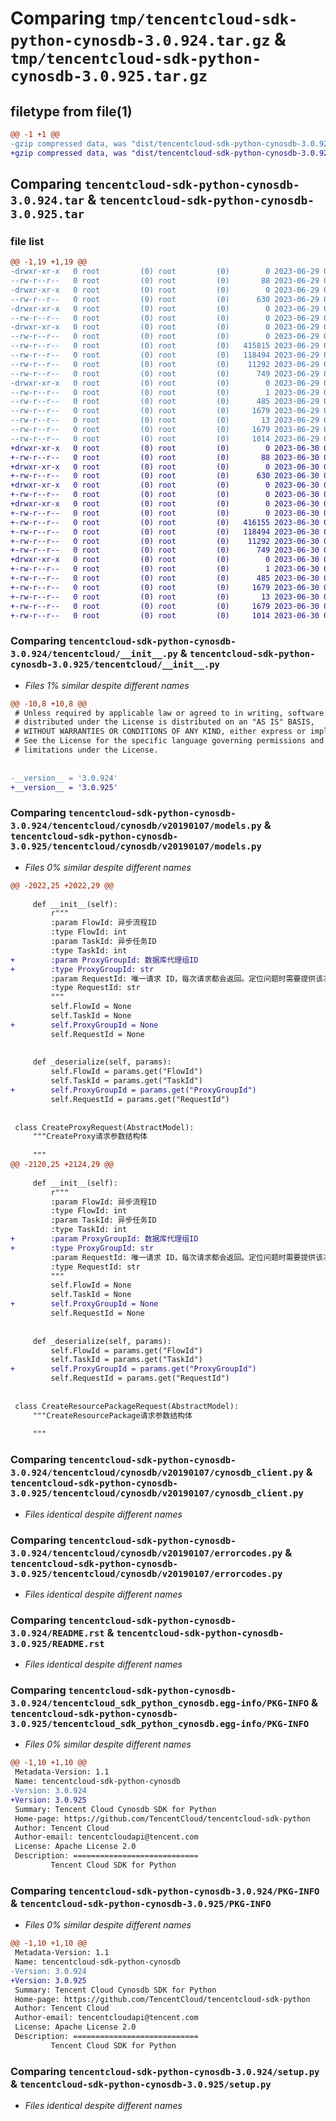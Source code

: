 # Comparing `tmp/tencentcloud-sdk-python-cynosdb-3.0.924.tar.gz` & `tmp/tencentcloud-sdk-python-cynosdb-3.0.925.tar.gz`

## filetype from file(1)

```diff
@@ -1 +1 @@
-gzip compressed data, was "dist/tencentcloud-sdk-python-cynosdb-3.0.924.tar", last modified: Thu Jun 29 00:28:36 2023, max compression
+gzip compressed data, was "dist/tencentcloud-sdk-python-cynosdb-3.0.925.tar", last modified: Fri Jun 30 02:05:09 2023, max compression
```

## Comparing `tencentcloud-sdk-python-cynosdb-3.0.924.tar` & `tencentcloud-sdk-python-cynosdb-3.0.925.tar`

### file list

```diff
@@ -1,19 +1,19 @@
-drwxr-xr-x   0 root         (0) root         (0)        0 2023-06-29 00:28:36.000000 tencentcloud-sdk-python-cynosdb-3.0.924/
--rw-r--r--   0 root         (0) root         (0)       88 2023-06-29 00:28:36.000000 tencentcloud-sdk-python-cynosdb-3.0.924/setup.cfg
-drwxr-xr-x   0 root         (0) root         (0)        0 2023-06-29 00:28:36.000000 tencentcloud-sdk-python-cynosdb-3.0.924/tencentcloud/
--rw-r--r--   0 root         (0) root         (0)      630 2023-06-29 00:28:35.000000 tencentcloud-sdk-python-cynosdb-3.0.924/tencentcloud/__init__.py
-drwxr-xr-x   0 root         (0) root         (0)        0 2023-06-29 00:28:36.000000 tencentcloud-sdk-python-cynosdb-3.0.924/tencentcloud/cynosdb/
--rw-r--r--   0 root         (0) root         (0)        0 2023-06-29 00:28:35.000000 tencentcloud-sdk-python-cynosdb-3.0.924/tencentcloud/cynosdb/__init__.py
-drwxr-xr-x   0 root         (0) root         (0)        0 2023-06-29 00:28:36.000000 tencentcloud-sdk-python-cynosdb-3.0.924/tencentcloud/cynosdb/v20190107/
--rw-r--r--   0 root         (0) root         (0)        0 2023-06-29 00:28:35.000000 tencentcloud-sdk-python-cynosdb-3.0.924/tencentcloud/cynosdb/v20190107/__init__.py
--rw-r--r--   0 root         (0) root         (0)   415815 2023-06-29 00:28:35.000000 tencentcloud-sdk-python-cynosdb-3.0.924/tencentcloud/cynosdb/v20190107/models.py
--rw-r--r--   0 root         (0) root         (0)   118494 2023-06-29 00:28:35.000000 tencentcloud-sdk-python-cynosdb-3.0.924/tencentcloud/cynosdb/v20190107/cynosdb_client.py
--rw-r--r--   0 root         (0) root         (0)    11292 2023-06-29 00:28:35.000000 tencentcloud-sdk-python-cynosdb-3.0.924/tencentcloud/cynosdb/v20190107/errorcodes.py
--rw-r--r--   0 root         (0) root         (0)      749 2023-06-29 00:28:35.000000 tencentcloud-sdk-python-cynosdb-3.0.924/README.rst
-drwxr-xr-x   0 root         (0) root         (0)        0 2023-06-29 00:28:36.000000 tencentcloud-sdk-python-cynosdb-3.0.924/tencentcloud_sdk_python_cynosdb.egg-info/
--rw-r--r--   0 root         (0) root         (0)        1 2023-06-29 00:28:36.000000 tencentcloud-sdk-python-cynosdb-3.0.924/tencentcloud_sdk_python_cynosdb.egg-info/dependency_links.txt
--rw-r--r--   0 root         (0) root         (0)      485 2023-06-29 00:28:36.000000 tencentcloud-sdk-python-cynosdb-3.0.924/tencentcloud_sdk_python_cynosdb.egg-info/SOURCES.txt
--rw-r--r--   0 root         (0) root         (0)     1679 2023-06-29 00:28:36.000000 tencentcloud-sdk-python-cynosdb-3.0.924/tencentcloud_sdk_python_cynosdb.egg-info/PKG-INFO
--rw-r--r--   0 root         (0) root         (0)       13 2023-06-29 00:28:36.000000 tencentcloud-sdk-python-cynosdb-3.0.924/tencentcloud_sdk_python_cynosdb.egg-info/top_level.txt
--rw-r--r--   0 root         (0) root         (0)     1679 2023-06-29 00:28:36.000000 tencentcloud-sdk-python-cynosdb-3.0.924/PKG-INFO
--rw-r--r--   0 root         (0) root         (0)     1014 2023-06-29 00:28:35.000000 tencentcloud-sdk-python-cynosdb-3.0.924/setup.py
+drwxr-xr-x   0 root         (0) root         (0)        0 2023-06-30 02:05:09.000000 tencentcloud-sdk-python-cynosdb-3.0.925/
+-rw-r--r--   0 root         (0) root         (0)       88 2023-06-30 02:05:09.000000 tencentcloud-sdk-python-cynosdb-3.0.925/setup.cfg
+drwxr-xr-x   0 root         (0) root         (0)        0 2023-06-30 02:05:09.000000 tencentcloud-sdk-python-cynosdb-3.0.925/tencentcloud/
+-rw-r--r--   0 root         (0) root         (0)      630 2023-06-30 02:05:09.000000 tencentcloud-sdk-python-cynosdb-3.0.925/tencentcloud/__init__.py
+drwxr-xr-x   0 root         (0) root         (0)        0 2023-06-30 02:05:09.000000 tencentcloud-sdk-python-cynosdb-3.0.925/tencentcloud/cynosdb/
+-rw-r--r--   0 root         (0) root         (0)        0 2023-06-30 02:05:09.000000 tencentcloud-sdk-python-cynosdb-3.0.925/tencentcloud/cynosdb/__init__.py
+drwxr-xr-x   0 root         (0) root         (0)        0 2023-06-30 02:05:09.000000 tencentcloud-sdk-python-cynosdb-3.0.925/tencentcloud/cynosdb/v20190107/
+-rw-r--r--   0 root         (0) root         (0)        0 2023-06-30 02:05:09.000000 tencentcloud-sdk-python-cynosdb-3.0.925/tencentcloud/cynosdb/v20190107/__init__.py
+-rw-r--r--   0 root         (0) root         (0)   416155 2023-06-30 02:05:09.000000 tencentcloud-sdk-python-cynosdb-3.0.925/tencentcloud/cynosdb/v20190107/models.py
+-rw-r--r--   0 root         (0) root         (0)   118494 2023-06-30 02:05:09.000000 tencentcloud-sdk-python-cynosdb-3.0.925/tencentcloud/cynosdb/v20190107/cynosdb_client.py
+-rw-r--r--   0 root         (0) root         (0)    11292 2023-06-30 02:05:09.000000 tencentcloud-sdk-python-cynosdb-3.0.925/tencentcloud/cynosdb/v20190107/errorcodes.py
+-rw-r--r--   0 root         (0) root         (0)      749 2023-06-30 02:05:09.000000 tencentcloud-sdk-python-cynosdb-3.0.925/README.rst
+drwxr-xr-x   0 root         (0) root         (0)        0 2023-06-30 02:05:09.000000 tencentcloud-sdk-python-cynosdb-3.0.925/tencentcloud_sdk_python_cynosdb.egg-info/
+-rw-r--r--   0 root         (0) root         (0)        1 2023-06-30 02:05:09.000000 tencentcloud-sdk-python-cynosdb-3.0.925/tencentcloud_sdk_python_cynosdb.egg-info/dependency_links.txt
+-rw-r--r--   0 root         (0) root         (0)      485 2023-06-30 02:05:09.000000 tencentcloud-sdk-python-cynosdb-3.0.925/tencentcloud_sdk_python_cynosdb.egg-info/SOURCES.txt
+-rw-r--r--   0 root         (0) root         (0)     1679 2023-06-30 02:05:09.000000 tencentcloud-sdk-python-cynosdb-3.0.925/tencentcloud_sdk_python_cynosdb.egg-info/PKG-INFO
+-rw-r--r--   0 root         (0) root         (0)       13 2023-06-30 02:05:09.000000 tencentcloud-sdk-python-cynosdb-3.0.925/tencentcloud_sdk_python_cynosdb.egg-info/top_level.txt
+-rw-r--r--   0 root         (0) root         (0)     1679 2023-06-30 02:05:09.000000 tencentcloud-sdk-python-cynosdb-3.0.925/PKG-INFO
+-rw-r--r--   0 root         (0) root         (0)     1014 2023-06-30 02:05:09.000000 tencentcloud-sdk-python-cynosdb-3.0.925/setup.py
```

### Comparing `tencentcloud-sdk-python-cynosdb-3.0.924/tencentcloud/__init__.py` & `tencentcloud-sdk-python-cynosdb-3.0.925/tencentcloud/__init__.py`

 * *Files 1% similar despite different names*

```diff
@@ -10,8 +10,8 @@
 # Unless required by applicable law or agreed to in writing, software
 # distributed under the License is distributed on an "AS IS" BASIS,
 # WITHOUT WARRANTIES OR CONDITIONS OF ANY KIND, either express or implied.
 # See the License for the specific language governing permissions and
 # limitations under the License.
 
 
-__version__ = '3.0.924'
+__version__ = '3.0.925'
```

### Comparing `tencentcloud-sdk-python-cynosdb-3.0.924/tencentcloud/cynosdb/v20190107/models.py` & `tencentcloud-sdk-python-cynosdb-3.0.925/tencentcloud/cynosdb/v20190107/models.py`

 * *Files 0% similar despite different names*

```diff
@@ -2022,25 +2022,29 @@
 
     def __init__(self):
         r"""
         :param FlowId: 异步流程ID
         :type FlowId: int
         :param TaskId: 异步任务ID
         :type TaskId: int
+        :param ProxyGroupId: 数据库代理组ID
+        :type ProxyGroupId: str
         :param RequestId: 唯一请求 ID，每次请求都会返回。定位问题时需要提供该次请求的 RequestId。
         :type RequestId: str
         """
         self.FlowId = None
         self.TaskId = None
+        self.ProxyGroupId = None
         self.RequestId = None
 
 
     def _deserialize(self, params):
         self.FlowId = params.get("FlowId")
         self.TaskId = params.get("TaskId")
+        self.ProxyGroupId = params.get("ProxyGroupId")
         self.RequestId = params.get("RequestId")
 
 
 class CreateProxyRequest(AbstractModel):
     """CreateProxy请求参数结构体
 
     """
@@ -2120,25 +2124,29 @@
 
     def __init__(self):
         r"""
         :param FlowId: 异步流程ID
         :type FlowId: int
         :param TaskId: 异步任务ID
         :type TaskId: int
+        :param ProxyGroupId: 数据库代理组ID
+        :type ProxyGroupId: str
         :param RequestId: 唯一请求 ID，每次请求都会返回。定位问题时需要提供该次请求的 RequestId。
         :type RequestId: str
         """
         self.FlowId = None
         self.TaskId = None
+        self.ProxyGroupId = None
         self.RequestId = None
 
 
     def _deserialize(self, params):
         self.FlowId = params.get("FlowId")
         self.TaskId = params.get("TaskId")
+        self.ProxyGroupId = params.get("ProxyGroupId")
         self.RequestId = params.get("RequestId")
 
 
 class CreateResourcePackageRequest(AbstractModel):
     """CreateResourcePackage请求参数结构体
 
     """
```

### Comparing `tencentcloud-sdk-python-cynosdb-3.0.924/tencentcloud/cynosdb/v20190107/cynosdb_client.py` & `tencentcloud-sdk-python-cynosdb-3.0.925/tencentcloud/cynosdb/v20190107/cynosdb_client.py`

 * *Files identical despite different names*

### Comparing `tencentcloud-sdk-python-cynosdb-3.0.924/tencentcloud/cynosdb/v20190107/errorcodes.py` & `tencentcloud-sdk-python-cynosdb-3.0.925/tencentcloud/cynosdb/v20190107/errorcodes.py`

 * *Files identical despite different names*

### Comparing `tencentcloud-sdk-python-cynosdb-3.0.924/README.rst` & `tencentcloud-sdk-python-cynosdb-3.0.925/README.rst`

 * *Files identical despite different names*

### Comparing `tencentcloud-sdk-python-cynosdb-3.0.924/tencentcloud_sdk_python_cynosdb.egg-info/PKG-INFO` & `tencentcloud-sdk-python-cynosdb-3.0.925/tencentcloud_sdk_python_cynosdb.egg-info/PKG-INFO`

 * *Files 0% similar despite different names*

```diff
@@ -1,10 +1,10 @@
 Metadata-Version: 1.1
 Name: tencentcloud-sdk-python-cynosdb
-Version: 3.0.924
+Version: 3.0.925
 Summary: Tencent Cloud Cynosdb SDK for Python
 Home-page: https://github.com/TencentCloud/tencentcloud-sdk-python
 Author: Tencent Cloud
 Author-email: tencentcloudapi@tencent.com
 License: Apache License 2.0
 Description: ============================
         Tencent Cloud SDK for Python
```

### Comparing `tencentcloud-sdk-python-cynosdb-3.0.924/PKG-INFO` & `tencentcloud-sdk-python-cynosdb-3.0.925/PKG-INFO`

 * *Files 0% similar despite different names*

```diff
@@ -1,10 +1,10 @@
 Metadata-Version: 1.1
 Name: tencentcloud-sdk-python-cynosdb
-Version: 3.0.924
+Version: 3.0.925
 Summary: Tencent Cloud Cynosdb SDK for Python
 Home-page: https://github.com/TencentCloud/tencentcloud-sdk-python
 Author: Tencent Cloud
 Author-email: tencentcloudapi@tencent.com
 License: Apache License 2.0
 Description: ============================
         Tencent Cloud SDK for Python
```

### Comparing `tencentcloud-sdk-python-cynosdb-3.0.924/setup.py` & `tencentcloud-sdk-python-cynosdb-3.0.925/setup.py`

 * *Files identical despite different names*

